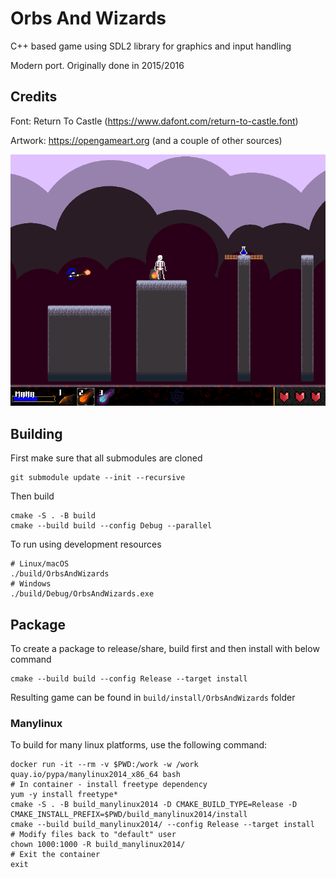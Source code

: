 # Orbs And Wizards

C++ based game using SDL2 library for graphics and input handling

Modern port. Originally done in 2015/2016

## Credits

Font: Return To Castle (https://www.dafont.com/return-to-castle.font)

Artwork: https://opengameart.org (and a couple of other sources)


![In-Game Screenshot](screens/screenshot1.png)

## Building

First make sure that all submodules are cloned

```
git submodule update --init --recursive
```

Then build
```
cmake -S . -B build
cmake --build build --config Debug --parallel
```

To run using development resources
```
# Linux/macOS
./build/OrbsAndWizards
# Windows
./build/Debug/OrbsAndWizards.exe
```

## Package

To create a package to release/share, build first and then install with below command
```
cmake --build build --config Release --target install
```

Resulting game can be found in `build/install/OrbsAndWizards` folder

### Manylinux

To build for many linux platforms, use the following command:

```
docker run -it --rm -v $PWD:/work -w /work quay.io/pypa/manylinux2014_x86_64 bash
# In container - install freetype dependency
yum -y install freetype*
cmake -S . -B build_manylinux2014 -D CMAKE_BUILD_TYPE=Release -D CMAKE_INSTALL_PREFIX=$PWD/build_manylinux2014/install
cmake --build build_manylinux2014/ --config Release --target install
# Modify files back to "default" user
chown 1000:1000 -R build_manylinux2014/
# Exit the container
exit
```
